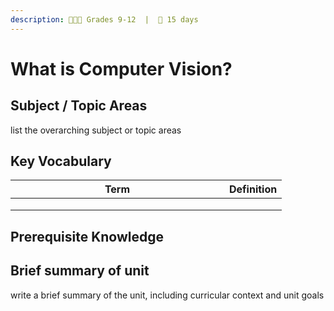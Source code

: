 ```yaml
---
description: 🧑🏽‍🎓 Grades 9-12  |  📅 15 days
---
```


# What is Computer Vision?

## **Subject / Topic Areas**

list the overarching subject or topic areas

## **Key Vocabulary**

<table><thead><tr><th width="326">Term</th><th>Definition</th></tr></thead><tbody><tr><td></td><td></td></tr><tr><td></td><td></td></tr><tr><td></td><td></td></tr></tbody></table>

## **Prerequisite Knowledge**



## **Brief summary of unit**

write a brief summary of the unit, including curricular context and unit goals
